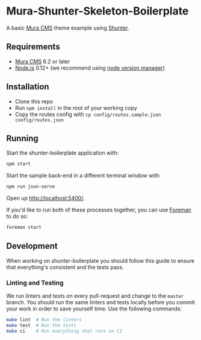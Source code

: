 
# Mura-Shunter-Skeleton-Boilerplate

A basic [Mura CMS](https://github.com/blueriver/MuraCMS) theme example using [Shunter](https://github.com/springernature/Shunter).


## Requirements

- [Mura CMS](https://github.com/blueriver/MuraCMS) 6.2 or later
- [Node.js](https://nodejs.org/en/) 0.12+ (we recommend using [node version manager](https://github.com/creationix/nvm))


## Installation

- Clone this repo
- Run `npm install` in the root of your working copy
- Copy the routes config with `cp config/routes.sample.json config/routes.json`


## Running

Start the shunter-boilerplate application with:

```sh
npm start
```

Start the sample back-end in a different terminal window with:

```sh
npm run json-serve
```

Open up [http://localhost:5400/](http://localhost:5400/).

If you'd like to run both of these processes together, you can use [Foreman](https://github.com/ddollar/foreman) to do so:

```sh
foreman start
```


## Development

When working on shunter-boilerplate you should follow this guide to ensure that everything's consistent and the tests pass.

### Linting and Testing

We run linters and tests on every pull-request and change to the `master` branch. You should run the same linters and tests locally before you commit your work in order to save yourself time. Use the following commands:

```sh
make lint  # Run the linters
make test  # Run the tests
make ci    # Run everything that runs on CI
```
